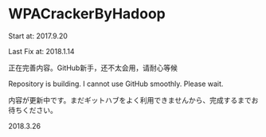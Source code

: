 # WPACrackerByHadoop

Start at: 2017.9.20

Last Fix at: 2018.1.14

正在完善内容。GitHub新手，还不太会用，请耐心等候

Repository is building. I cannot use GitHub smoothly. Please wait.

内容が更新中です。まだギットハブをよく利用できませんから、完成するまでお待ちください。



2018.3.26
